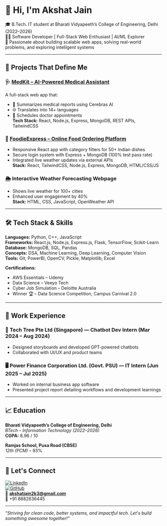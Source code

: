 # 👋 Hi, I'm Akshat Jain

🎓 B.Tech. IT student at Bharati Vidyapeeth’s College of Engineering, Delhi (2022–2026)  
👨‍💻 Software Developer | Full-Stack Web Enthusiast | AI/ML Explorer  
📍 Passionate about building scalable web apps, solving real-world problems, and exploring intelligent systems

---

## 🚀 Projects That Define Me

### 🩺 [MedKit – AI-Powered Medical Assistant](https://github.com/akshat11x/Projects)
A full-stack web app that:
- 📄 Summarizes medical reports using Cerebras AI
- 🌐 Translates into 14+ languages
- 📅 Schedules doctor appointments  
**Tech Stack:** React, Node.js, Express, MongoDB, REST APIs, TailwindCSS

### 🍲 [FoodieExpress – Online Food Ordering Platform](https://github.com/akshat11x/Projects)
- Responsive React app with category filters for 50+ Indian dishes
- Secure login system with Express + MongoDB (100% test pass rate)
- Integrated live weather updates via external APIs  
**Stack:** React, TailwindCSS, Node.js, Express, MongoDB, HTML/CSS/JS

### 🌦️ Interactive Weather Forecasting Webpage
- Shows live weather for 100+ cities
- Enhanced user engagement by 40%  
**Stack:** HTML, CSS, JavaScript, OpenWeather API

---

## 🛠️ Tech Stack & Skills

**Languages:** Python, C++, JavaScript  
**Frameworks:** React.js, Node.js, Express.js, Flask, TensorFlow, Scikit-Learn  
**Database:** MongoDB, SQL, Pandas  
**Concepts:** DSA, Machine Learning, Deep Learning, Computer Vision  
**Tools:** Git, PowerBI, OpenCV, Pickle, Matplotlib, Excel  


**Certifications:**  
- AWS Essentials – Udemy  
- Data Science – Veeyo Tech  
- Cyber Job Simulation – Deloitte Australia  
- Winner 🏆 – Data Science Competition, Campus Carnival 2.0

---

## 💼 Work Experience

### 💬 Tech Tree Pte Ltd (Singapore) — Chatbot Dev Intern (Mar 2024 – Aug 2024)
- Designed storyboards and developed GPT-powered chatbots  
- Collaborated with UI/UX and product teams

### 🖥️ Power Finance Corporation Ltd. (Govt. PSU) — IT Intern (Jun 2025 – Jul 2025)
- Worked on internal business app software  
- Presented project report detailing workflows and development learnings

---

## 📈 Education

**Bharati Vidyapeeth’s College of Engineering, Delhi**  
_BTech – Information Technology (2022–2026)_  
**CGPA:** 8.96 / 10

**Ramjas School, Pusa Road (CBSE)**  
_12th (PCM)_ – 93%

---

## 🔗 Let's Connect

[![LinkedIn](https://img.shields.io/badge/LinkedIn-akshat--jain--5917a9256-blue?style=flat&logo=linkedin)](https://www.linkedin.com/in/akshat-jain-5917a9256/)  
[![GitHub](https://img.shields.io/badge/GitHub-akshat11x-black?style=flat&logo=github)](https://github.com/akshat11x)  
📧 **akshatjain2k3@gmail.com**  
📱 +91 8882636445

---

_“Striving for clean code, better systems, and impactful tech. Let's build something awesome together!”_
